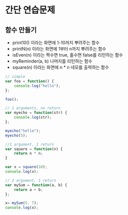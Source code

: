 # 간단 연습문제

## 함수 만들기

- print10() 이라는 화면에 1-10까지 뿌려주는 함수
- printN(n) 이라는 화면에 1부터 n까지 뿌려주는 함수
- isEven(n) 이라는 짝수면 true, 홀수면 false를 리턴하는 함수
- myReminder(a, b) 나머지를 리턴하는 함수
- square(n) 이라는 화면에 n * n 네모를 출력하는 함수

```js
// simple
var foo = function() {
    console.log("hello");
};

foo();

// 1 arguments, no return
var myecho = function(str) {
    console.log(str);
};

myecho("hello");
myecho(5);

//1 argument, 1 return
var square = function(n) {
    return n * n;
}

var x = square(10);
console.log(x);

// 2 argument, 1 return
var mySum = function(a, b) {
    return a + b;
};

x= mySum(5, 7);
console.log(x);
```